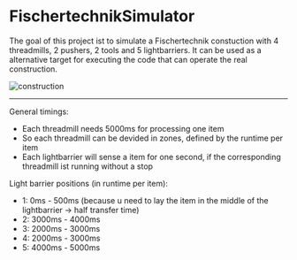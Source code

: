 # FischertechnikSimulator

The goal of this project ist to simulate a Fischertechnik constuction with 4 threadmills, 2 pushers, 2 tools and 5 lightbarriers. It can be used as a alternative target for executing the code that can operate the real construction.

![construction](http://abload.de/img/fischertechnikanlageunuz6.png)

---

General timings:
* Each threadmill needs 5000ms for processing one item
* So each threadmill can be devided in zones, defined by the runtime per item
* Each lightbarrier will sense a item for one second, if the corresponding threadmill ist running without a stop

Light barrier positions (in runtime per item):
* 1: 0ms - 500ms (because u need to lay the item in the middle of the lightbarrier -> half transfer time)
* 2: 3000ms - 4000ms
* 3: 2000ms - 3000ms
* 4: 2000ms - 3000ms
* 5: 4000ms - 5000ms
